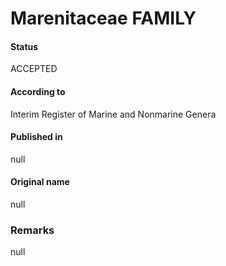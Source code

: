 Marenitaceae FAMILY
=======

#### Status
ACCEPTED

#### According to
Interim Register of Marine and Nonmarine Genera

#### Published in
null

#### Original name
null

### Remarks
null